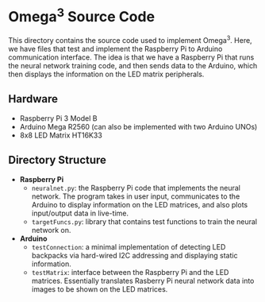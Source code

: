 # Omega<sup>3</sup> Source Code

This directory contains the source code used to implement Omega<sup>3</sup>.
Here, we have files that test and implement the Raspberry Pi to Arduino communication interface.
The idea is that we have a Raspberry Pi that runs the neural network training code, and then sends data to the Arduino, which then displays the information on the LED matrix peripherals.

## Hardware

- Raspberry Pi 3 Model B
- Arduino Mega R2560 (can also be implemented with two Arduino UNOs)
- 8x8 LED Matrix HT16K33

## Directory Structure

- __Raspberry Pi__
  - `neuralnet.py`: the Raspberry Pi code that implements the neural network. The program takes in user input, communicates to the Arduino to display information on the LED matrices, and also plots input/output data in live-time.
  - `targetFuncs.py`: library that contains test functions to train the neural network on.
- __Arduino__
  - `testConnection`: a minimal implementation of detecting LED backpacks via hard-wired I2C addressing and displaying static information.
  - `testMatrix`: interface between the Raspberry Pi and the LED matrices. Essentially translates Rasberry Pi neural network data into images to be shown on the LED matrices.